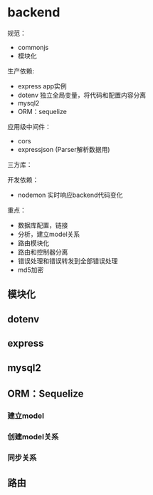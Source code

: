 # backend

规范：
- commonjs
- 模块化

生产依赖:
- express app实例
- dotenv 独立全局变量，将代码和配置内容分离
- mysql2
- ORM：sequelize

应用级中间件：
- cors
- expressjson (Parser解析数据用)

三方库：


开发依赖：
- nodemon 实时响应backend代码变化

重点：
- 数据库配置，链接
- 分析，建立model关系
- 路由模块化
- 路由和控制器分离
- 错误处理和错误转发到全部错误处理
- md5加密

## 模块化

## dotenv

## express

## mysql2

## ORM：Sequelize

### 建立model

### 创建model关系

### 同步关系

## 路由